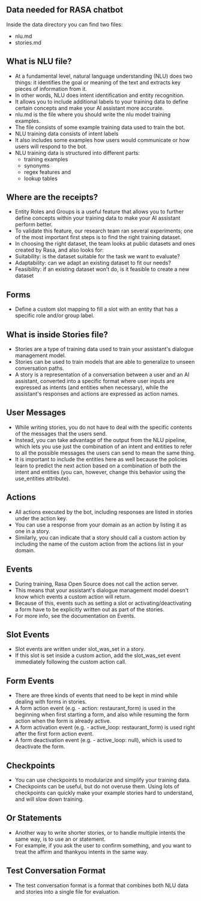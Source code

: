 ## Data needed for RASA chatbot
Inside the data directory you can find two files:
- nlu.md
- stories.md

## What is NLU file?
- At a fundamental level, natural language understanding (NLU) does two things: it identifies the goal or meaning of the text and extracts key pieces of information from it. 
- In other words, NLU does intent identification and entity recognition. 
- It allows you to include additional labels to your training data to define certain concepts and make your AI assistant more accurate.
- nlu.md is the file where you should write the nlu model training examples.
- The file consists of some example training data used to train the bot.
- NLU training data consists of intent labels
- It also includes some examples how users would communicate or how users will respond to the bot.
- NLU training data is structured into different parts:
  - training examples
  - synonyms
  - regex features and
  - lookup tables

## Where are the receipts?
- Entity Roles and Groups is a useful feature that allows you to further define concepts within your training data to make your AI assistant perform better. 
- To validate this feature, our research team ran several experiments; one of the most important first steps is to find the right training dataset.
- In choosing the right dataset, the team looks at public datasets and ones created by Rasa, and also looks for:
- Suitability: is the dataset suitable for the task we want to evaluate?
- Adaptability: can we adapt an existing dataset to fit our needs?
- Feasibility: if an existing dataset won’t do, is it feasible to create a new dataset

## Forms
- Define a custom slot mapping to fill a slot with an entity that has a specific role and/or group label.

## What is inside Stories file?
- Stories are a type of training data used to train your assistant's dialogue management model. 
- Stories can be used to train models that are able to generalize to unseen conversation paths.
- A story is a representation of a conversation between a user and an AI assistant, converted into a specific format where user inputs are expressed as intents (and entities when necessary), while the assistant's responses and actions are expressed as action names.

## User Messages
- While writing stories, you do not have to deal with the specific contents of the messages that the users send. 
- Instead, you can take advantage of the output from the NLU pipeline, which lets you use just the combination of an intent and entities to refer to all the possible messages the users can send to mean the same thing.
- It is important to include the entities here as well because the policies learn to predict the next action based on a combination of both the intent and entities (you can, however, change this behavior using the use_entities attribute).

## Actions
- All actions executed by the bot, including responses are listed in stories under the action key.
- You can use a response from your domain as an action by listing it as one in a story. 
- Similarly, you can indicate that a story should call a custom action by including the name of the custom action from the actions list in your domain.

## Events
- During training, Rasa Open Source does not call the action server. 
- This means that your assistant's dialogue management model doesn't know which events a custom action will return.
- Because of this, events such as setting a slot or activating/deactivating a form have to be explicitly written out as part of the stories. 
- For more info, see the documentation on Events.

## Slot Events
- Slot events are written under slot_was_set in a story. 
- If this slot is set inside a custom action, add the slot_was_set event immediately following the custom action call. 

## Form Events
- There are three kinds of events that need to be kept in mind while dealing with forms in stories.
- A form action event (e.g. - action: restaurant_form) is used in the beginning when first starting a form, and also while resuming the form action when the form is already active.
- A form activation event (e.g. - active_loop: restaurant_form) is used right after the first form action event.
- A form deactivation event (e.g. - active_loop: null), which is used to deactivate the form.

## Checkpoints
- You can use checkpoints to modularize and simplify your training data. 
- Checkpoints can be useful, but do not overuse them. Using lots of checkpoints can quickly make your example stories hard to understand, and will slow down training.

## Or Statements
- Another way to write shorter stories, or to handle multiple intents the same way, is to use an or statement. 
- For example, if you ask the user to confirm something, and you want to treat the affirm and thankyou intents in the same way.

## Test Conversation Format
- The test conversation format is a format that combines both NLU data and stories into a single file for evaluation.
